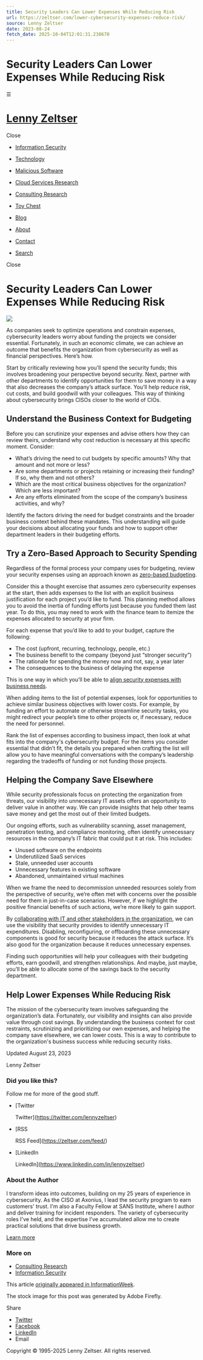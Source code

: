 ```yaml
---
title: Security Leaders Can Lower Expenses While Reducing Risk
url: https://zeltser.com/lower-cybersecurity-expenses-reduce-risk/
source: Lenny Zeltser
date: 2023-08-24
fetch_date: 2025-10-04T12:01:31.238670
---
```


# Security Leaders Can Lower Expenses While Reducing Risk

☰

# [Lenny Zeltser](https://zeltser.com/)

Close

* [Information Security](https://zeltser.com/information-security/)
* [Technology](https://zeltser.com/technology/)
* [Malicious Software](https://zeltser.com/malicious-software/)

* [Cloud Services Research](https://zeltser.com/cloud-services-research/)
* [Consulting Research](https://zeltser.com/consulting-research/)
* [Toy Chest](https://zeltser.com/toy-chest/)

* [Blog](https://zeltser.com/blog/)

* [About](https://zeltser.com/about/)
* [Contact](https://zeltser.com/contact/)

* [Search](http://)

Close

# Security Leaders Can Lower Expenses While Reducing Risk

![](https://cdn.zeltser.com/wp-content/uploads/2023/08/rainy-street-coins.jpg)

As companies seek to optimize operations and constrain expenses, cybersecurity leaders worry about funding the projects we consider essential. Fortunately, in such an economic climate, we can achieve an outcome that benefits the organization from cybersecurity as well as financial perspectives. Here’s how.

Start by critically reviewing how you’ll spend the security funds; this involves broadening your perspective beyond security. Next, partner with other departments to identify opportunities for them to save money in a way that also decreases the company’s attack surface. You’ll help reduce risk, cut costs, and build goodwill with your colleagues. This way of thinking about cybersecurity brings CISOs closer to the world of CIOs.

## Understand the Business Context for Budgeting

Before you can scrutinize your expenses and advise others how they can review theirs, understand why cost reduction is necessary at this specific moment. Consider:

* What’s driving the need to cut budgets by specific amounts? Why that amount and not more or less?
* Are some departments or projects retaining or increasing their funding? If so, why them and not others?
* Which are the most critical business objectives for the organization? Which are less important?
* Are any efforts eliminated from the scope of the company’s business activities, and why?

Identify the factors driving the need for budget constraints and the broader business context behind these mandates. This understanding will guide your decisions about allocating your funds and how to support other department leaders in their budgeting efforts.

## Try a Zero-Based Approach to Security Spending

Regardless of the formal process your company uses for budgeting, review your security expenses using an approach known as [zero-based budgeting](https://en.wikipedia.org/wiki/Zero-based_budgeting).

Consider this a thought exercise that assumes zero cybersecurity expenses at the start, then adds expenses to the list with an explicit business justification for each project you’d like to fund. This planning method allows you to avoid the inertia of funding efforts just because you funded them last year. To do this, you may need to work with the finance team to itemize the expenses allocated to security at your firm.

For each expense that you’d like to add to your budget, capture the following:

* The cost (upfront, recurring, technology, people, etc.)
* The business benefit to the company (beyond just “stronger security”)
* The rationale for spending the money now and not, say, a year later
* The consequences to the business of delaying the expense

This is one way in which you’ll be able to [align security expenses with business needs](https://www.axonius.com/blog/how-cisos-can-align-security-plans-with-business).

When adding items to the list of potential expenses, look for opportunities to achieve similar business objectives with lower costs. For example, by funding an effort to automate or otherwise streamline security tasks, you might redirect your people’s time to other projects or, if necessary, reduce the need for personnel.

Rank the list of expenses according to business impact, then look at what fits into the company's cybersecurity budget. For the items you consider essential that didn’t fit, the details you prepared when crafting the list will allow you to have meaningful conversations with the company’s leadership regarding the tradeoffs of funding or not funding those projects.

## Helping the Company Save Elsewhere

While security professionals focus on protecting the organization from threats, our visibility into unnecessary IT assets offers an opportunity to deliver value in another way. We can provide insights that help other teams save money and get the most out of their limited budgets.

Our ongoing efforts, such as vulnerability scanning, asset management, penetration testing, and compliance monitoring, often identify unnecessary resources in the company’s IT fabric that could put it at risk. This includes:

* Unused software on the endpoints
* Underutilized SaaS services
* Stale, unneeded user accounts
* Unnecessary features in existing software
* Abandoned, unmaintained virtual machines

When we frame the need to decommission unneeded resources solely from the perspective of security, we’re often met with concerns over the possible need for them in just-in-case scenarios. However, if we highlight the positive financial benefits of such actions, we’re more likely to gain support.

By [collaborating with IT and other stakeholders in the organization](/shift-your-mindset-from-conflict-to-collaboration-to-succeed-in-security/), we can use the visibility that security provides to identify unnecessary IT expenditures. Disabling, reconfiguring, or offboarding these unnecessary components is good for security because it reduces the attack surface. It’s also good for the organization because it reduces unnecessary expenses.

Finding such opportunities will help your colleagues with their budgeting efforts, earn goodwill, and strengthen relationships. And maybe, just maybe, you’ll be able to allocate some of the savings back to the security department.

## Help Lower Expenses While Reducing Risk

The mission of the cybersecurity team involves safeguarding the organization’s data. Fortunately, our visibility and insights can also provide value through cost savings. By understanding the business context for cost restraints, scrutinizing and prioritizing our own expenses, and helping the company save elsewhere, we can lower costs. This is a way to contribute to the organization's business success while reducing security risks.

Updated August 23, 2023

 Lenny Zeltser

### Did you like this?

Follow me for more of the good stuff.

* [Twitter

  Twitter](https://twitter.com/lennyzeltser)
* [RSS

  RSS Feed](https://zeltser.com/feed/)
* [LinkedIn

  LinkedIn](https://www.linkedin.com/in/lennyzeltser)

### About the Author

I transform ideas into outcomes, building on my 25 years of experience in cybersecurity. As the CISO at Axonius, I lead the security program to earn customers' trust. I'm also a Faculty Fellow at SANS Institute, where I author and deliver training for incident responders. The variety of cybersecurity roles I've held, and the expertise I’ve accumulated allow me to create practical solutions that drive business growth.

[Learn more](https://zeltser.com/about)

### More on

* [Consulting Research](https://zeltser.com/consulting-research)
* [Information Security](https://zeltser.com/information-security)

This article [originally appeared in InformationWeek](https://www.informationweek.com/security-and-risk-strategy/how-cybersecurity-leaders-can-help-lower-expenses-while-reducing-risk).

The stock image for this post was generated by Adobe Firefly.

Share

* [Twitter](https://twitter.com/share?url=https://zeltser.com/lower-cybersecurity-expenses-reduce-risk/)
* [Facebook](https://www.facebook.com/sharer.php?u=https://zeltser.com/lower-cybersecurity-expenses-reduce-risk/)
* [LinkedIn](https://www.linkedin.com/shareArticle?mini=true&url=https://zeltser.com/lower-cybersecurity-expenses-reduce-risk/)
* Email

Copyright © 1995-2025 Lenny Zeltser. All rights reserved.